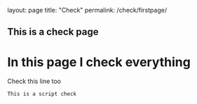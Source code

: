 layout: page
title: "Check"
permalink: /check/firstpage/

## This is a check page
# In this page I check everything
Check this line too
```
This is a script check
```
